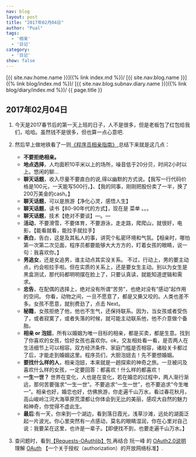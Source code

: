 ```yaml
---
nav: blog
layout: post
title: "2017年02月04日"
author: "Pual"
tags:
  - '相亲'
  - '日记'
category:
  - '日记'
show: false
---
```


[{{ site.nav.home.name }}]({% link index.md %})/
[{{ site.nav.blog.name }}]({% link blog/index.md %})/
[{{ site.nav.blog.subnav.diary.name }}]({% link blog/diary/index.md %})/
{{ page.title }}

## 2017年02月04日

1. 今天是2017春节后的第一天上班的日子，人不是很多，但是老板包了红包给我们，哈哈。虽然钱不是很多，但也算一点心意吧.

2. 然后早上做地铁看了一则[《程序员相亲指南》](http://www.jianshu.com/p/38476f4976f4),总结下来就是这几点：
    * __不要拒绝相亲。__
    * __地点选择__，人均面积10平米以上的场所，噪音低于20分贝，时间2小时以上。悠闲的聊...
    * __聊天话题__，收入尽量不要直白的说,得以幽默的方式说。【我写一行代码价格是100元，一天能写500行。】、【我的同事，刚刚把股份卖了一半，换了200万美金的cash。】
    * __聊天话题__，可以是旅游【净化心灵，感悟人生】
    * __聊天话题__，读书【80-90年代的方式】，现在是 菜单 。。。
    * __聊天话题__，技术【绝对不要谈】—。—
    * __活动__，不要滑雪，不要体育，不要游泳，走走路，爬爬山，就很好，电影，【能看就看，能拉手就拉手】
    * __表白__，告白，这是及其私人的事，讲究个私密环境和气氛。【相亲时，哪怕第一次第二次见面，程序员都要能够大大方方的，盯着女孩的眼睛，说一句：我喜欢你。】
    * __男追女__，还是女追男，谁主动点其实没关系。 不过，行动上，男的要主动点，约会啦拉手啦。但在实质的关系上，还是要女生主动。别以为女生是黑盒测试，那代码都明明摆在脸上了，只要认真读，就能知道逻辑和需求。
    * __忠告__，在配偶的选择上，绝对没有所谓“苦劳”，也绝对没有“感动”起作用的空间。 你看，动物之间，一旦不愿意了，都是又撕又咬的。人类也差不多。女孩不愿意，就别费劲了，点击 Next。
    * __秘籍__，女孩拒绝了他，他也不生气，还保持联系。因为，当女孩或者受伤了，或者寂寞了，或者失落的时候，就可能主动联系他，他不介意做个备胎。
    * __相亲 or 泡妞__，所有以婚姻为唯一目标的相亲，都是买卖，都是生意。找到了你喜欢的女孩，恰好女孩也喜欢你。ok，交友相处看一看，是否两人在生活细节上可以相容。双方经济条件、家庭门槛是否相容，诸般关卡都过了后，才能走到婚姻这里。程序员们，大胆泡妞去！先不要想婚姻。
    * __要找什么样的人__，相亲泡妞，本来就是一趟探索的神奇之旅。一旦被问及喜欢什么样的女孩，一定要回答：都喜欢！什么样的都喜欢！
    * __一生一世？__ 世界在变化，人也是在变化，若在婚恋的过程中，两人渐行渐远，那何苦要强求“一生一世”。不要追求“一生一世”，也不要追求“今生唯一”。相亲也好，婚恋也好，仿佛旅游，你走遍千山万水，看过春花秋月，高山峻岭江河大海草原荒漠都让你体会到无比的美丽，感叹大自然的魅力和神奇，你觉得不虚此生。
    * __最后__:有一天，你来到一个湖边，看到落日霞光，浅草沙滩，远处的湖面泛起一片波光。你心里突然有一点感动，莫名的眼睛湿润，你在心里对自己说：我要呆在这里，也许是一辈子。【即便找不到，也要走遍千山万水。】

3. 查问题时，看到[【Requests-OAuthlib】](https://requests-oauthlib.readthedocs.io/en/latest/index.html)包,再结合 阮一峰 的 [OAuth2.0说明](http://www.ruanyifeng.com/blog/2014/05/oauth_2_0.html) 理解 [OAuth](http://en.wikipedia.org/wiki/OAuth) 【一个关于授权（authorization）的开放网络标准】.

